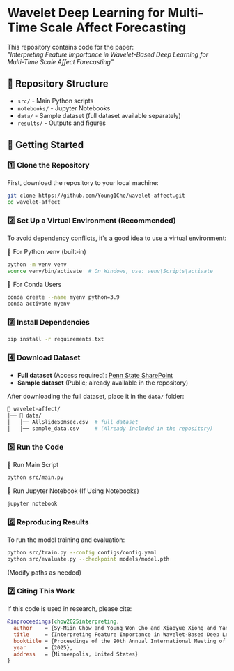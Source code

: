 # Wavelet Deep Learning for Multi-Time Scale Affect Forecasting  

This repository contains code for the paper:  
*"Interpreting Feature Importance in Wavelet-Based Deep Learning for Multi-Time Scale Affect Forecasting"*

## 📂 Repository Structure  
- `src/` - Main Python scripts  
- `notebooks/` - Jupyter Notebooks  
- `data/` - Sample dataset (full dataset available separately)  
- `results/` - Outputs and figures


## 🚀 Getting Started  
### 1️⃣ Clone the Repository
First, download the repository to your local machine:
```sh
git clone https://github.com/Young1Cho/wavelet-affect.git
cd wavelet-affect
```
### 2️⃣ Set Up a Virtual Environment (Recommended)
To avoid dependency conflicts, it's a good idea to use a virtual environment:

🔹 For Python venv (built-in)
```sh
python -m venv venv
source venv/bin/activate  # On Windows, use: venv\Scripts\activate
```
🔹 For Conda Users
```sh
conda create --name myenv python=3.9
conda activate myenv
```
### 3️⃣ Install Dependencies  
```sh
pip install -r requirements.txt
```

### 4️⃣ Download Dataset
- **Full dataset** (Access required): [Penn State SharePoint](https://pennstateoffice365.sharepoint.com/:f:/s/EPiC2/EmBDPx0ir5xNmdOsToX1iYgBWj0wTgG-9rfQeiUO5Xvsyg?e=DOec6s)
- **Sample dataset** (Public; already available in the repository)

After downloading the full dataset, place it in the `data/` folder:
```bash
📂 wavelet-affect/
│── 📂 data/
│   │── AllSlide50msec.csv  # full_dataset
│   │── sample_data.csv     # (Already included in the repository)
```

### 5️⃣ Run the Code
🔹 Run Main Script
```sh
python src/main.py
```
🔹 Run Jupyter Notebook (If Using Notebooks)
```sh
jupyter notebook
```

### 6️⃣ Reproducing Results
To run the model training and evaluation:
```sh
python src/train.py --config configs/config.yaml
python src/evaluate.py --checkpoint models/model.pth
```
(Modify paths as needed)

### 7️⃣ Citing This Work
If this code is used in research, please cite:
```bibtex
@inproceedings{chow2025interpreting,
  author    = {Sy-Miin Chow and Young Won Cho and Xiaoyue Xiong and Yanling Li and Yuqi Shen and Jyotirmoy Das and Linying Ji and Soundar Kumara},
  title     = {Interpreting Feature Importance in Wavelet-Based Deep Learning for Multi-Time Scale Affect Forecasting},
  booktitle = {Proceedings of the 90th Annual International Meeting of the Psychometric Society},
  year      = {2025},
  address   = {Minneapolis, United States}
}
```
```
